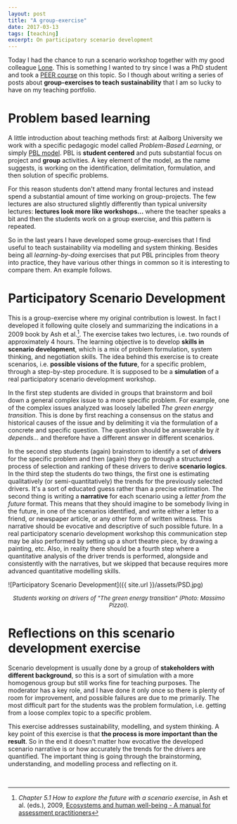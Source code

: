 ```yaml
---
layout: post
title: "A group-exercise"
date: 2017-03-13
tags: [teaching]
excerpt: On participatory scenario development
---
```


Today I had the chance to run a scenario workshop together with my good colleague [Lone](http://personprofil.aau.dk/109964). This is something I wanted to try since I was a PhD student and took a [PEER course](http://www.peer.eu/projects/metier-training-courses/course-7-environmental-scenario-analysis/) on this topic. So I though about writing a series of posts about **group-exercises to teach sustainability** that I am so lucky to have on my teaching portfolio.

# Problem based learning

A little introduction about teaching methods first: at Aalborg University we work with a specific pedagogic model called *Problem-Based Learning*, or simply [PBL model](http://www.en.aau.dk/about-aau/aalborg-model-problem-based-learning). PBL is **student centered** and puts substantial focus on project and **group** activities. A key element of the model, as the name suggests, is working on the identification, delimitation, formulation, and then solution of specific problems.

For this reason students don't attend many frontal lectures and instead spend a substantial amount of time working on group-projects. The few lectures are also structured slightly differently than typical university lectures: **lectures look more like workshops...** where the teacher speaks a bit and then the students work on a group exercise, and this pattern is repeated.

So in the last years I have developed some group-exercises that I find useful to teach sustainability via modelling and system thinking. Besides being all *learning-by-doing* exercises that put PBL principles from theory into practice, they have various other things in common so it is interesting to compare them. An example follows.

# Participatory Scenario Development

This is a group-exercise where my original contribution is lowest. In fact I developed it following quite closely and summarizing the indications in a 2009 book by Ash et al.[^1]. The exercise takes two lectures, i.e. two rounds of approximately 4 hours. The learning objective is to develop **skills in scenario development**, which is a mix of problem formulation, system thinking, and negotiation skills. The idea behind this exercise is to create scenarios, i.e. **possible visions of the future**, for a specific problem, through a step-by-step procedure. It is supposed to be a **simulation** of a real participatory scenario development workshop.

In the first step students are divided in groups that brainstorm and boil down a general complex issue to a more specific problem. For example, one of the complex issues analyzed was loosely labelled _The green energy transition_. This is done by first reaching a consensus on the status and historical causes of the issue and by delimiting it via the formulation of a concrete and specific question. The question should be answerable by _it depends..._ and therefore have a different answer in different scenarios.

In the second step students (again) brainstorm to identify a set of **drivers** for the specific problem and then (again) they go through a structured process of selection and ranking of these drivers to derive **scenario logics**. In the third step the students do two things, the first one is estimating qualitatively (or semi-quantitatively) the trends for the previously selected drivers. It's a sort of educated guess rather than a precise estimation. The second thing is writing a **narrative** for each scenario using a *letter from the future* format. This means that they should imagine to be somebody living in the future, in one of the scenarios identified, and write either a letter to a friend, or newspaper article, or any other form of written witness. This narrative should be evocative and descriptive of such possible future. In a real participatory scenario development workshop this communication step may be also performed by setting up a short theatre piece, by drawing a painting, etc. Also, in reality there should be a fourth step where a quantitative analysis of the driver trends is performed, alongside and consistently with the narratives, but we skipped that because requires more advanced quantitative modelling skills.

![Participatory Scenario Development]({{ site.url }}/assets/PSD.jpg)
<center><i><font size="2"> Students working on drivers of "The green energy transition" (Photo: Massimo Pizzol). </font></i></center>

# Reflections on this scenario development exercise

Scenario development is usually done by a group of **stakeholders with different background**, so this is a sort of simulation with a more homogenous group but still works fine for teaching purposes. The moderator has a key role, and I have done it only once so there is plenty of room for improvement, and possible failures are due to me primarily. The most difficult part for the students was the problem formulation, i.e. getting from a loose complex topic to a specific problem.

This exercise addresses sustainability, modelling, and system thinking. A key point of this exercise is that **the process is more important than the result**. So in the end it doesn't matter how evocative the developed scenario narrative is or how accurately the trends for the drivers are quantified. The important thing is going through the brainstorming, understanding, and modelling process and reflecting on it.

&nbsp;

[^1]: _Chapter 5.1 How to explore the future with a scenario exercise_, in Ash et al. (eds.), 2009, [Ecosystems and human well-being  - A manual for assessment practitioners](https://www.unep-wcmc.org/resources-and-data/ecosystems-and-human-wellbeing--a-manual-for-assessment-practitioners)
